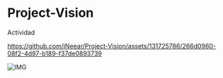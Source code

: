 # Project-Vision
Actividad



https://github.com/iNeear/Project-Vision/assets/131725786/266d0960-08f2-4d97-b189-f37de0893739




![IMG](https://github.com/iNeear/Project-Vision/assets/131725786/abdd5976-d7aa-4147-ab65-d0fda442de3c)
